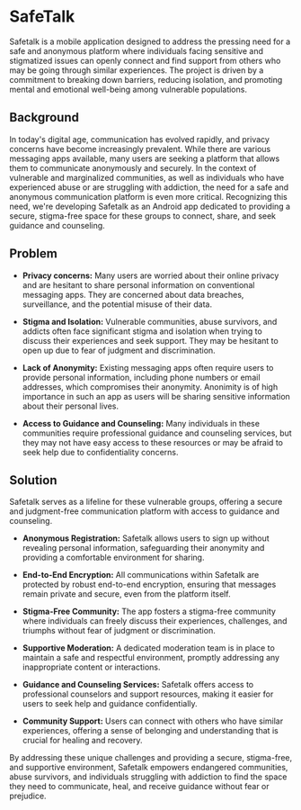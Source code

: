 # SafeTalk
Safetalk is a mobile application designed to address the pressing need for a safe and anonymous platform where individuals facing sensitive and stigmatized issues can openly connect and find support from others who may be going through similar experiences. The project is driven by a commitment to breaking down barriers, reducing isolation, and promoting mental and emotional well-being among vulnerable populations.

## Background

In today's digital age, communication has evolved rapidly, and privacy concerns have become increasingly prevalent. While there are various messaging apps available, many users are seeking a platform that allows them to communicate anonymously and securely. In the context of vulnerable and marginalized communities, as well as individuals who have experienced abuse or are struggling with addiction, the need for a safe and anonymous communication platform is even more critical. Recognizing this need, we're developing Safetalk as an Android app dedicated to providing a secure, stigma-free space for these groups to connect, share, and seek guidance and counseling.

## Problem

* **Privacy concerns:** Many users are worried about their online privacy and are hesitant to share personal information on conventional messaging apps. They are concerned about data breaches, surveillance, and the potential misuse of their data.

* **Stigma and Isolation:** Vulnerable communities, abuse survivors, and addicts often face significant stigma and isolation when trying to discuss their experiences and seek support. They may be hesitant to open up due to fear of judgment and discrimination.

* **Lack of Anonymity:** Existing messaging apps often require users to provide personal information, including phone numbers or email addresses, which compromises their anonymity. Anonimity is of high importance in such an app as users will be sharing sensitive information about their personal lives.

* **Access to Guidance and Counseling:** Many individuals in these communities require professional guidance and counseling services, but they may not have easy access to these resources or may be afraid to seek help due to confidentiality concerns.

## Solution

Safetalk serves as a lifeline for these vulnerable groups, offering a secure and judgment-free communication platform with access to guidance and counseling.

* **Anonymous Registration:** Safetalk allows users to sign up without revealing personal information, safeguarding their anonymity and providing a comfortable environment for sharing.

* **End-to-End Encryption:** All communications within Safetalk are protected by robust end-to-end encryption, ensuring that messages remain private and secure, even from the platform itself.

* **Stigma-Free Community:** The app fosters a stigma-free community where individuals can freely discuss their experiences, challenges, and triumphs without fear of judgment or discrimination.

* **Supportive Moderation:** A dedicated moderation team is in place to maintain a safe and respectful environment, promptly addressing any inappropriate content or interactions.

* **Guidance and Counseling Services:** Safetalk offers access to professional counselors and support resources, making it easier for users to seek help and guidance confidentially.

* **Community Support:** Users can connect with others who have similar experiences, offering a sense of belonging and understanding that is crucial for healing and recovery.

By addressing these unique challenges and providing a secure, stigma-free, and supportive environment, Safetalk empowers endangered communities, abuse survivors, and individuals struggling with addiction to find the space they need to communicate, heal, and receive guidance without fear or prejudice.
